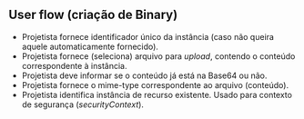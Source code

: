 ## User flow (criação de Binary)

- Projetista fornece identificador único da instância (caso não queira aquele automaticamente fornecido). 
- Projetista fornece (seleciona) arquivo para _upload_, contendo o conteúdo correspondente à instância.
- Projetista deve informar se o conteúdo já está na Base64 ou não.
- Projetista fornece o mime-type correspondente ao arquivo (conteúdo).
- Projetista identifica instância de recurso existente. Usado para contexto de segurança (_securityContext_). 
